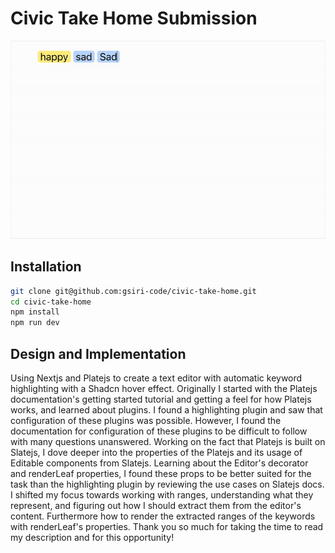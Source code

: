 # Civic Take Home Submission
![project gif](https://raw.githubusercontent.com/gsiri-code/civic-take-home/main/assets/screen_recording.gif)

## Installation
```bash
git clone git@github.com:gsiri-code/civic-take-home.git
cd civic-take-home
npm install
npm run dev
```

## Design and Implementation

Using Nextjs and Platejs to create a text editor with automatic keyword highlighting with a Shadcn hover effect. Originally I started with the Platejs documentation's getting started tutorial and getting a feel for how Platejs works, and learned about plugins. I found a highlighting plugin and saw that configuration of these plugins was possible. However, I found the documentation for configuration of these plugins to be difficult to follow with many questions unanswered. Working on the fact that Platejs is built on Slatejs, I dove deeper into the properties of the Platejs and its usage of Editable components from Slatejs. Learning about the Editor's decorator and renderLeaf properties, I found these props to be better suited for the task than the highlighting plugin by reviewing the use cases on Slatejs docs. I shifted my focus towards working with ranges, understanding what they represent, and figuring out how I should extract them from the editor's content. Furthermore how to render the extracted ranges of the keywords with renderLeaf's properties. Thank you so much for taking the time to read my description and for this opportunity!
